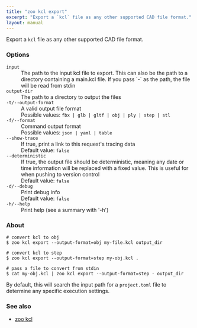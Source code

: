 ```yaml
---
title: "zoo kcl export"
excerpt: "Export a `kcl` file as any other supported CAD file format."
layout: manual
---
```


Export a `kcl` file as any other supported CAD file format.

### Options

<dl class="flags">
   <dt><code>input</code></dt>
   <dd>The path to the input kcl file to export. This can also be the path to a directory containing a main.kcl file. If you pass `-` as the path, the file will be read from stdin</dd>

   <dt><code>output-dir</code></dt>
   <dd>The path to a directory to output the files</dd>

   <dt><code>-t/--output-format</code></dt>
   <dd>A valid output file format<br/>Possible values: <code>fbx | glb | gltf | obj | ply | step | stl</code></dd>

   <dt><code>-f/--format</code></dt>
   <dd>Command output format<br/>Possible values: <code>json | yaml | table</code></dd>

   <dt><code>--show-trace</code></dt>
   <dd>If true, print a link to this request's tracing data<br/>Default value: <code>false</code></dd>

   <dt><code>--deterministic</code></dt>
   <dd>If true, the output file should be deterministic, meaning any date or time information will be replaced with a fixed value. This is useful for when pushing to version control<br/>Default value: <code>false</code></dd>

   <dt><code>-d/--debug</code></dt>
   <dd>Print debug info<br/>Default value: <code>false</code></dd>

   <dt><code>-h/--help</code></dt>
   <dd>Print help (see a summary with '-h')</dd>
</dl>


### About

```
# convert kcl to obj
$ zoo kcl export --output-format=obj my-file.kcl output_dir

# convert kcl to step
$ zoo kcl export --output-format=step my-obj.kcl .

# pass a file to convert from stdin
$ cat my-obj.kcl | zoo kcl export --output-format=step - output_dir
```

By default, this will search the input path for a `project.toml` file to determine any specific execution settings.

### See also

* [zoo kcl](./zoo_kcl)